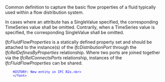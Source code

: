 ﻿Common definition to capture the basic flow properties of a fluid typically used within a flow distribution system.

In cases where an attribute has a SingleValue specified, the corresponding TimeSeries value shall be omitted. Contrarily, when a TimeSeries value is specified, the corresponding SingleValue shall be omitted.

_IfcFluidFlowProperties_ is a statically defined property set and should be attached to the instance(s) of the _IfcDistributionPort_ through the _IfcRelDefinesByProperties_ relationship. Where two ports are joined together via the _IfcRelConnectsPorts_ relationship, instances of the _IfcFluidFlowProperties_ can be shared.

> <font color="#0000ff" size="-1">
    	HISTORY: New entity in IFC R2x.<br>
    	</font>
